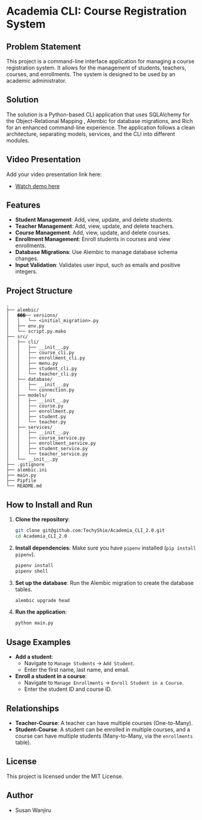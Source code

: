 # Academia CLI: Course Registration System

## Problem Statement

This project is a command-line interface  application for managing a course registration system. It allows for the management of students, teachers, courses, and enrollments. The system is designed to be used by an academic administrator.

## Solution

The solution is a Python-based CLI application that uses SQLAlchemy for the Object-Relational Mapping , Alembic for database migrations, and Rich for an enhanced command-line experience. The application follows a clean architecture, separating models, services, and the CLI into different modules.

## Video Presentation

Add your video presentation link here:

- [Watch demo here](https://drive.google.com/file/d/1bCSBE95HdDk3dfNoSrR3Hjy27AA5pvG7/view?usp=sharing)

## Features

- **Student Management**: Add, view, update, and delete students.
- **Teacher Management**: Add, view, update, and delete teachers.
- **Course Management**: Add, view, update, and delete courses.
- **Enrollment Management**: Enroll students in courses and view enrollments.
- **Database Migrations**: Use Alembic to manage database schema changes.
- **Input Validation**: Validates user input, such as emails and positive integers.

## Project Structure

```
.
├── alembic/
│   ���── versions/
│   │   └── <initial_migration>.py
│   ├── env.py
│   └── script.py.mako
├── src/
│   ├── cli/
│   │   ├── __init__.py
│   │   ├── course_cli.py
│   │   ├── enrollment_cli.py
│   │   ├── menu.py
│   │   ├── student_cli.py
│   │   └── teacher_cli.py
│   ├── database/
│   │   ├── __init__.py
│   │   └── connection.py
│   ├── models/
│   │   ├── __init__.py
│   │   ├── course.py
│   │   ├── enrollment.py
│   │   ├── student.py
│   │   └── teacher.py
│   ├── services/
│   │   ├── __init__.py
│   │   ├── course_service.py
│   │   ├── enrollment_service.py
│   │   ├── student_service.py
│   │   └── teacher_service.py
│   └── __init__.py
├── .gitignore
├── alembic.ini
├── main.py
├── Pipfile
└── README.md
```

## How to Install and Run

1.  **Clone the repository**:
    ```bash
    git clone git@github.com:TechyShie/Academia_CLI_2.0.git
    cd Academia_CLI_2.0
    ```

2.  **Install dependencies**:
    Make sure you have `pipenv` installed (`pip install pipenv`).
    ```bash
    pipenv install
    pipenv shell
    ```

3.  **Set up the database**:
    Run the Alembic migration to create the database tables.
    ```bash
    alembic upgrade head
    ```

4.  **Run the application**:
    ```bash
    python main.py
    ```

## Usage Examples

- **Add a student**:
  - Navigate to `Manage Students` -> `Add Student`.
  - Enter the first name, last name, and email.
- **Enroll a student in a course**:
  - Navigate to `Manage Enrollments` -> `Enroll Student in a Course`.
  - Enter the student ID and course ID.

## Relationships

- **Teacher-Course**: A teacher can have multiple courses (One-to-Many).
- **Student-Course**: A student can be enrolled in multiple courses, and a course can have multiple students (Many-to-Many, via the `enrollments` table).



## License

This project is licensed under the MIT License. 

## Author

- Susan Wanjiru
